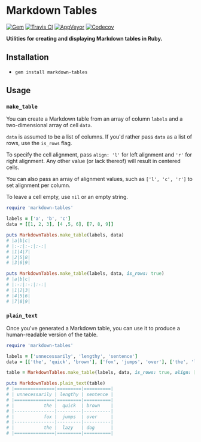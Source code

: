 # Markdown Tables

[![Gem](https://img.shields.io/gem/v/markdown-tables.svg)](https://rubygems.org/gems/markdown-tables)
[![Travis CI](https://travis-ci.org/christopher-dG/markdown-tables.svg?branch=master)](https://travis-ci.org/christopher-dG/markdown-tables)
[![AppVeyor](https://ci.appveyor.com/api/projects/status/sfqh4ouq46qjuxvx/branch/master?svg=true)](https://ci.appveyor.com/project/christopher-dG/markdown-tables/branch/master)
[![Codecov](https://codecov.io/gh/christopher-dG/markdown-tables/branch/master/graph/badge.svg)](https://codecov.io/gh/christopher-dG/markdown-tables)

**Utilities for creating and displaying Markdown tables in Ruby.**

## Installation
* `gem install markdown-tables`

## Usage

### `make_table`
You can create a Markdown table from an array of column `labels` and a two-dimensional array of cell `data`.

`data` is assumed to be a list of columns.
If you'd rather pass `data` as a list of rows, use the `is_rows` flag.

To specify the cell alignment, pass `align: 'l'` for left alignment and `'r'` for right alignment.
Any other value (or lack thereof) will result in centered cells.

You can also pass an array of alignment values, such as `['l', 'c', 'r']` to set alignment per column.

To leave a cell empty, use `nil` or an empty string.

```ruby
require 'markdown-tables'

labels = ['a', 'b', 'c']
data = [[1, 2, 3], [4 ,5, 6], [7, 8, 9]]

puts MarkdownTables.make_table(labels, data)
# |a|b|c|
# |:-:|:-:|:-:|
# |1|4|7|
# |2|5|8|
# |3|6|9|

puts MarkdownTables.make_table(labels, data, is_rows: true)
# |a|b|c|
# |:-:|:-:|:-:|
# |1|2|3|
# |4|5|6|
# |7|8|9|
```

### `plain_text`
Once you've generated a Markdown table, you can use it to produce a human-readable version of the table.

```ruby
require 'markdown-tables'

labels = ['unnecessarily', 'lengthy', 'sentence']
data = [['the', 'quick', 'brown'], ['fox', 'jumps', 'over'], ['the', 'lazy', 'dog']]

table = MarkdownTables.make_table(labels, data, is_rows: true, align: ['r', 'c', 'l'])

puts MarkdownTables.plain_text(table)
# |===============|=========|==========|
# | unnecessarily | lengthy | sentence |
# |===============|=========|==========|
# |           the |  quick  | brown    |
# |---------------|---------|----------|
# |           fox |  jumps  | over     |
# |---------------|---------|----------|
# |           the |  lazy   | dog      |
# |===============|=========|==========|
```
